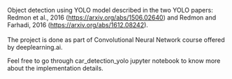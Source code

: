 Object detection using YOLO model described in the two YOLO papers: Redmon et al., 2016 (https://arxiv.org/abs/1506.02640) and Redmon and Farhadi, 2016 (https://arxiv.org/abs/1612.08242).<br><br>
The project is done as part of Convolutional Neural Network course offered by deeplearning.ai. <br>

<p> Feel free to go through car_detection_yolo jupyter notebook to know more about the implementation details.</p>
